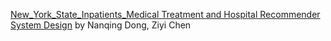 [New_York_State_Inpatients_Medical Treatment and Hospital Recommender System Design](https://github.com/NanqingD/New_York_State_Inpatients_Medical_Treatment_and_Hospital_Recommender_System_Design) by Nanqing Dong, Ziyi Chen
